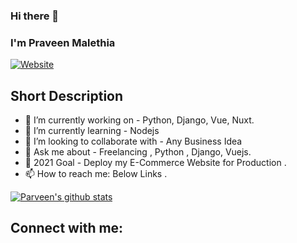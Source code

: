 ### Hi there 👋

### I'm Praveen Malethia
[![Website](https://img.shields.io/badge/Text-Text-green?style=flat-square)](https://google.com)
## Short Description
- 🔭 I’m currently working on - Python, Django, Vue, Nuxt.
- 🌱 I’m currently learning - Nodejs
- 👯 I’m looking to collaborate with - Any Business Idea
- 💬 Ask me about - Freelancing , Python , Django, Vuejs.
- 🥅 2021 Goal - Deploy my E-Commerce Website for Production .
- 📫 How to reach me: Below Links .

[![Parveen's github stats](https://github-readme-stats.vercel.app/api?username=ParveenMalethia&count_private=true&include_all_commits=true&theme=radical)](https://google.com)
## Connect with me:
[website]: (https://google.com)
[twitter]: (https://twitter.com/PraveenMalethia)
